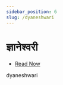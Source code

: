 ```yaml
---
sidebar_position: 6
slug: /dyaneshwari
---
```

# ज्ञानेश्वरी


- [Read Now](https://cdn2.justinclicks.com/Public%20CDN/public_books/dyaneshwari/)




<span class='index-text'> dyaneshwari </span>